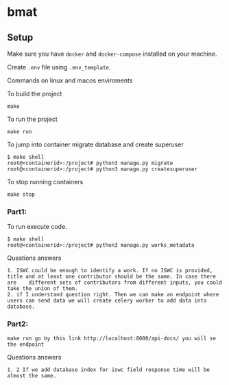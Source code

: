 # bmat

## Setup

Make sure you have `docker` and `docker-compose` installed on your machine.

Create `.env` file using `.env_template`.

Commands on linux and macos  enviroments

To build the project

    make

To run the project

    make run

To jump into container migrate database and create superuser

    $ make shell
    root@<containerid>:/project# python3 manage.py migrate
    root@<containerid>:/project# python3 manage.py createsuperuser

To stop running containers

    make stop

### Part1:

To run execute code.

    $ make shell
    root@<containerid>:/project# python3 manage.py works_metadata
    
Questions answers
    
    1. ISWC could be enough to identify	a work. If no ISWC is provided, title and at least one contributor should be the same. In case there are	different sets of contributors from different inputs, you could take the union of them.
    2. if I understand question right. Then we can make an endpoint where users can send data we will create celery worker to add data into database.  
    
### Part2:
    make run go by this link http://localhost:8000/api-docs/ you will se the endpoint
    
Questions answers

    1. 2 If we add database index for iswc field response time will be almost the same.